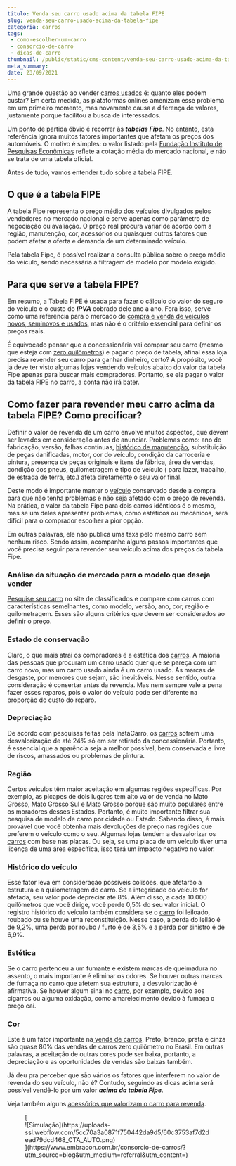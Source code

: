 ```yaml
---
titulo: Venda seu carro usado acima da tabela FIPE
slug: venda-seu-carro-usado-acima-da-tabela-fipe
categoria: carros
tags:
 - como-escolher-um-carro
 - consorcio-de-carro
 - dicas-de-carro
thumbnail: /public/static/cms-content/venda-seu-carro-usado-acima-da-tabela-fipe.jpg
meta_summary: 
date: 23/09/2021
---
```

Uma grande questão ao vender [carros usados](https://www.embracon.com.br/blog/consorcio-de-carros-usados-vale-a-pena) ​​é: quanto eles podem custar? Em certa medida, as plataformas onlines amenizam esse problema em um primeiro momento, mas novamente causa a diferença de valores, justamente porque facilitou a busca de interessados.

Um ponto de partida óbvio é recorrer às ***tabelas Fipe***. No entanto, esta referência ignora muitos fatores importantes que afetam os preços dos automóveis. O motivo é simples: o valor listado pela [Fundação Instituto de Pesquisas Econômicas](https://www.fipe.org.br/) reflete a cotação média do mercado nacional, e não se trata de uma tabela oficial.

Antes de tudo, vamos entender tudo sobre a tabela FIPE.

O que é a tabela FIPE 
----------------------

A tabela Fipe representa o [preço médio dos veículos](https://www.embracon.com.br/blog/usando-meu-carro-como-meio-de-fazer-uma-renda-extra) divulgados pelos vendedores no mercado nacional e serve apenas como parâmetro de negociação ou avaliação. O preço real procura variar de acordo com a região, manutenção, cor, acessórios ou quaisquer outros fatores que podem afetar a oferta e demanda de um determinado veículo.

Pela tabela Fipe, é possível realizar a consulta pública sobre o preço médio do veículo, sendo necessária a filtragem de modelo por modelo exigido.

Para que serve a tabela FIPE? 
------------------------------

Em resumo, a Tabela FIPE é usada para fazer o cálculo do valor do seguro do veículo e o custo do ***IPVA*** cobrado dele ano a ano. Fora isso, serve como uma referência para o mercado de [compra e venda de veículos novos, seminovos e usados](https://www.embracon.com.br/blog/pensando-em-comprar-um-carro-saiba-o-que-levar-em-consideracao), mas não é o critério essencial para definir os preços reais.

É equivocado pensar que a concessionária vai comprar seu carro (mesmo que esteja com [zero quilômetros](https://www.embracon.com.br/blog/conquiste-seu-carro-zero-km-com-um-consorcio)) e pagar o preço de tabela, afinal essa loja precisa revender seu carro para ganhar dinheiro, certo? A propósito, você já deve ter visto algumas lojas vendendo veículos abaixo do valor da tabela Fipe apenas para buscar mais compradores. Portanto, se ela pagar o valor da tabela FIPE no carro, a conta não irá bater.

Como fazer para revender meu carro acima da tabela FIPE? Como precificar? 
--------------------------------------------------------------------------

Definir o valor de revenda de um carro envolve muitos aspectos, que devem ser levados em consideração antes de anunciar. Problemas como: ano de fabricação, versão, falhas contínuas, [histórico de manutenção](https://www.embracon.com.br/blog/manutencao-preventiva-vale-a-pena-investir), substituição de peças danificadas, motor, cor do veículo, condição da carroceria e pintura, presença de peças originais e itens de fábrica, área de vendas, condição dos pneus, quilometragem e tipo de veículo ( para lazer, trabalho, de estrada de terra, etc.) afeta diretamente o seu valor final.

Deste modo é importante manter o [veículo](https://www.embracon.com.br/blog/carros-que-voce-pode-comprar-com-consorcio-de-automoveis) conservado desde a compra para que não tenha problemas e não seja afetado com o preço de revenda. Na prática, o valor da tabela Fipe para dois carros idênticos é o mesmo, mas se um deles apresentar problemas, como estéticos ou mecânicos, será difícil para o comprador escolher a pior opção.

Em outras palavras, ele não publica uma taxa pelo mesmo carro sem nenhum risco. Sendo assim, acompanhe alguns passos importantes que você precisa seguir para revender seu veículo acima dos preços da tabela Fipe.

### Análise da situação de mercado para o modelo que deseja vender 

[Pesquise seu carro](https://www.embracon.com.br/blog/8-detalhes-para-prestar-atencao-na-hora-de-comprar-um-carro) no site de classificados e compare com carros com características semelhantes, como modelo, versão, ano, cor, região e quilometragem. Esses são alguns critérios que devem ser considerados ao definir o preço.

### Estado de conservação 

Claro, o que mais atrai os compradores é a estética dos [carros](https://www.embracon.com.br/blog/como-o-consorcio-de-veiculos-cresce-mesmo-no-meio-da-pandemia). A maioria das pessoas que procuram um carro usado quer que se pareça com um carro novo, mas um carro usado ainda é um carro usado. As marcas de desgaste, por menores que sejam, são inevitáveis. Nesse sentido, outra consideração é consertar antes da revenda. Mas nem sempre vale a pena fazer esses reparos, pois o valor do veículo pode ser diferente na proporção do custo do reparo.

### Depreciação 

De acordo com pesquisas feitas pela InstaCarro, os [carros](https://www.embracon.com.br/blog/consorcio-de-veiculos-cresceu-durante-a-crise-entenda-o-motivo) sofrem uma desvalorização de até 24% só em ser retirado da concessionária. Portanto, é essencial que a aparência seja a melhor possível, bem conservada e livre de riscos, amassados ​​ou problemas de pintura.

### Região 

Certos veículos têm maior aceitação em algumas regiões específicas. Por exemplo, as picapes de dois lugares tem alto valor de venda no Mato Grosso, Mato Grosso Sul e Mato Grosso porque são muito populares entre os moradores desses Estados. Portanto, é muito importante filtrar sua pesquisa de modelo de carro por cidade ou Estado. Sabendo disso, é mais provável que você obtenha mais devoluções de preço nas regiões que preferem o veículo como o seu. Algumas lojas tendem a desvalorizar os [carros](https://www.embracon.com.br/blog/guia-de-como-transferir-veiculo) com base nas placas. Ou seja, se uma placa de um veículo tiver uma licença de uma área específica, isso terá um impacto negativo no valor.

### Histórico do veículo 

Esse fator leva em consideração possíveis colisões, que afetarão a estrutura e a quilometragem do carro. Se a integridade do veículo for afetada, seu valor pode depreciar até 8%. Além disso, a cada 10.000 quilômetros que você dirige, você perde 0,5% do seu valor inicial. O registro histórico do veículo também considera se o [carro](https://www.embracon.com.br/blog/os-melhores-carros-de-luxo-no-brasil) foi leiloado, roubado ou se houve uma reconstituição. Nesse caso, a perda do leilão é de 9,2%, uma perda por roubo / furto é de 3,5% e a perda por sinistro é de 6,9%.

### Estética 

Se o carro pertenceu a um fumante e existem marcas de queimadura no assento, o mais importante é eliminar os odores. Se houver outras marcas de fumaça no carro que afetem sua estrutura, a desvalorização é afirmativa. Se houver algum sinal no [carro](https://www.embracon.com.br/blog/consorcio-de-carro-compre-seu-automovel-sem-juros), por exemplo, devido aos cigarros ou alguma oxidação, como amarelecimento devido à fumaça o preço cai.

### Cor 

Este é um fator importante na[ venda de carros](https://www.embracon.com.br/blog/os-principais-cuidados-na-hora-de-vender-o-seu-carro). Preto, branco, prata e cinza são quase 80% das vendas de carros zero quilômetro no Brasil. Em outras palavras, a aceitação de outras cores pode ser baixa, portanto, a depreciação e as oportunidades de vendas são baixas também.

Já deu pra perceber que são vários os fatores que interferem no valor de revenda do seu veículo, não é? Contudo, seguindo as dicas acima será possível vendê-lo por um valor ***acima da tabela Fipe***.

Veja também alguns [acessórios que valorizam o carro para revenda](https://www.embracon.com.br/blog/customizado-acessorios-que-valorizam-o-carro-para-a-revenda).

<figure class="w-richtext-figure-type-image w-richtext-align-center">[<div>![Simulação](https://uploads-ssl.webflow.com/5cc70a3a0871f750442da9d5/60c3753af7d2dead79dcd468_CTA_AUTO.png)</div>](https://www.embracon.com.br/consorcio-de-carros/?utm_source=blog&utm_medium=referral&utm_content=)</figure>
